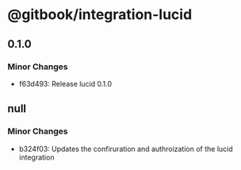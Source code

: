 # @gitbook/integration-lucid

## 0.1.0

### Minor Changes

-   f63d493: Release lucid 0.1.0

## null

### Minor Changes

-   b324f03: Updates the confiruration and authroization of the lucid integration
